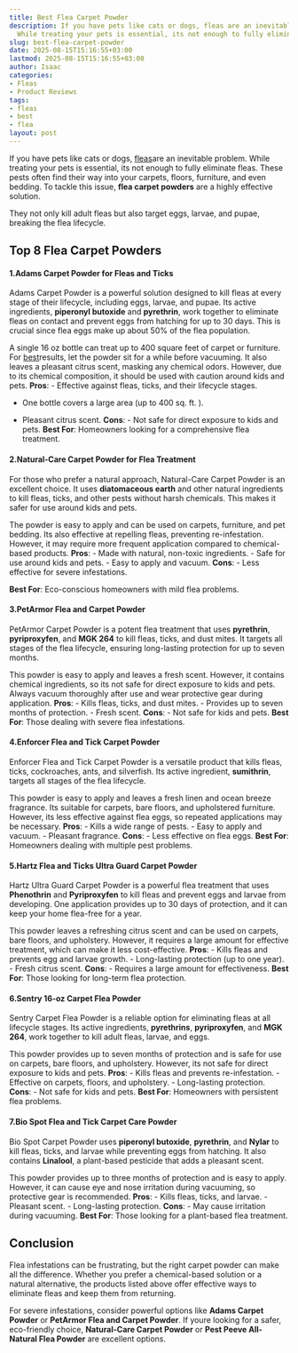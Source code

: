 ```yaml
---
title: Best Flea Carpet Powder
description: If you have pets like cats or dogs, fleas are an inevitable problem.
  While treating your pets is essential, its not enough to fully eliminate fleas.
slug: best-flea-carpet-powder
date: 2025-08-15T15:16:55+03:00
lastmod: 2025-08-15T15:16:55+03:00
author: Isaac
categories:
- Fleas
- Product Reviews
tags:
- fleas
- best
- flea
layout: post
---
```

If you have pets like cats or dogs, [fleas](https://pestpolicy.com/best-flea-collar-for-dogs/)are an inevitable problem. While treating your pets is essential, its not enough to fully eliminate fleas. These pests often find their way into your carpets, floors, furniture, and even bedding. To tackle this issue, **flea carpet powders** are a highly effective solution.

They not only kill adult fleas but also target eggs, larvae, and pupae, breaking the flea lifecycle.

##  **Top 8 Flea Carpet Powders**

####  **1.Adams Carpet Powder for Fleas and Ticks**

Adams Carpet Powder is a powerful solution designed to kill fleas at every stage of their lifecycle, including eggs, larvae, and pupae. Its active ingredients, **piperonyl butoxide** and **pyrethrin**, work together to eliminate fleas on contact and prevent eggs from hatching for up to 30 days. This is crucial since flea eggs make up about 50% of the flea population.

A single 16 oz bottle can treat up to 400 square feet of carpet or furniture. For [best](https://pestpolicy.com/best-flea-comb-for-cats/)results, let the powder sit for a while before vacuuming. It also leaves a pleasant citrus scent, masking any chemical odors. However, due to its chemical composition, it should be used with caution around kids and pets. **Pros**: - Effective against fleas, ticks, and their lifecycle stages.

- One bottle covers a large area (up to 400 sq. ft. ).

- Pleasant citrus scent. **Cons**: - Not safe for direct exposure to kids and pets. **Best For**: Homeowners looking for a comprehensive flea treatment.

####  **2.Natural-Care Carpet Powder for Flea Treatment**

For those who prefer a natural approach, Natural-Care Carpet Powder is an excellent choice. It uses **diatomaceous earth** and other natural ingredients to kill fleas, ticks, and other pests without harsh chemicals. This makes it safer for use around kids and pets.

The powder is easy to apply and can be used on carpets, furniture, and pet bedding. Its also effective at repelling fleas, preventing re-infestation. However, it may require more frequent application compared to chemical-based products. **Pros**: - Made with natural, non-toxic ingredients. - Safe for use around kids and pets. - Easy to apply and vacuum. **Cons**: - Less effective for severe infestations.

**Best For**: Eco-conscious homeowners with mild flea problems.

####  **3.PetArmor Flea and Carpet Powder**

PetArmor Carpet Powder is a potent flea treatment that uses **pyrethrin**, **pyriproxyfen**, and **MGK 264** to kill fleas, ticks, and dust mites. It targets all stages of the flea lifecycle, ensuring long-lasting protection for up to seven months.

This powder is easy to apply and leaves a fresh scent. However, it contains chemical ingredients, so its not safe for direct exposure to kids and pets. Always vacuum thoroughly after use and wear protective gear during application. **Pros**: - Kills fleas, ticks, and dust mites. - Provides up to seven months of protection. - Fresh scent. **Cons**: - Not safe for kids and pets. **Best For**: Those dealing with severe flea infestations.

####  **4.Enforcer Flea and Tick Carpet Powder**

Enforcer Flea and Tick Carpet Powder is a versatile product that kills fleas, ticks, cockroaches, ants, and silverfish. Its active ingredient, **sumithrin**, targets all stages of the flea lifecycle.

This powder is easy to apply and leaves a fresh linen and ocean breeze fragrance. Its suitable for carpets, bare floors, and upholstered furniture. However, its less effective against flea eggs, so repeated applications may be necessary. **Pros**: - Kills a wide range of pests. - Easy to apply and vacuum. - Pleasant fragrance. **Cons**: - Less effective on flea eggs. **Best For**: Homeowners dealing with multiple pest problems.

####  **5.Hartz Flea and Ticks Ultra Guard Carpet Powder**

Hartz Ultra Guard Carpet Powder is a powerful flea treatment that uses **Phenothrin** and **Pyriproxyfen** to kill fleas and prevent eggs and larvae from developing. One application provides up to 30 days of protection, and it can keep your home flea-free for a year.

This powder leaves a refreshing citrus scent and can be used on carpets, bare floors, and upholstery. However, it requires a large amount for effective treatment, which can make it less cost-effective. **Pros**: - Kills fleas and prevents egg and larvae growth. - Long-lasting protection (up to one year). - Fresh citrus scent. **Cons**: - Requires a large amount for effectiveness. **Best For**: Those looking for long-term flea protection.

####  **6.Sentry 16-oz Carpet Flea Powder**

Sentry Carpet Flea Powder is a reliable option for eliminating fleas at all lifecycle stages. Its active ingredients, **pyrethrins**, **pyriproxyfen**, and **MGK 264**, work together to kill adult fleas, larvae, and eggs.

This powder provides up to seven months of protection and is safe for use on carpets, bare floors, and upholstery. However, its not safe for direct exposure to kids and pets. **Pros**: - Kills fleas and prevents re-infestation. - Effective on carpets, floors, and upholstery. - Long-lasting protection. **Cons**: - Not safe for kids and pets. **Best For**: Homeowners with persistent flea problems.

####  **7.Bio Spot Flea and Tick Carpet Care Powder**

Bio Spot Carpet Powder uses **piperonyl butoxide**, **pyrethrin**, and **Nylar** to kill fleas, ticks, and larvae while preventing eggs from hatching. It also contains **Linalool**, a plant-based pesticide that adds a pleasant scent.

This powder provides up to three months of protection and is easy to apply. However, it can cause eye and nose irritation during vacuuming, so protective gear is recommended. **Pros**: - Kills fleas, ticks, and larvae. - Pleasant scent. - Long-lasting protection. **Cons**: - May cause irritation during vacuuming. **Best For**: Those looking for a plant-based flea treatment.

##  **Conclusion**

Flea infestations can be frustrating, but the right carpet powder can make all the difference. Whether you prefer a chemical-based solution or a natural alternative, the products listed above offer effective ways to eliminate fleas and keep them from returning.

For severe infestations, consider powerful options like **Adams Carpet Powder** or **PetArmor Flea and Carpet Powder**. If youre looking for a safer, eco-friendly choice, **Natural-Care Carpet Powder** or **Pest Peeve All-Natural Flea Powder** are excellent options.
